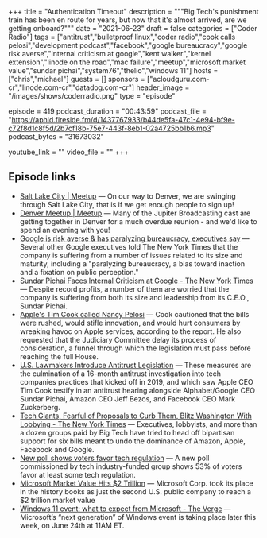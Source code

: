 +++
title = "Authentication Timeout"
description = """Big Tech's punishment train has been en route for years, but now that it's almost arrived, are we getting onboard?"""
date = "2021-06-23"
draft = false
categories = ["Coder Radio"]
tags = ["antitrust","bulletproof linux","coder radio","cook calls pelosi","development podcast","facebook","google bureaucracy","google risk averse","internal criticism at google","kent walker","kernel extension","linode on the road","mac failure","meetup","microsoft market value","sundar pichai","system76","thelio","windows 11"]
hosts = ["chris","michael"]
guests = []
sponsors = ["acloudguru.com-cr","linode.com-cr","datadog.com-cr"]
header_image = "/images/shows/coderradio.png"
type = "episode"

episode = 419
podcast_duration = "00:43:59"
podcast_file = "https://aphid.fireside.fm/d/1437767933/b44de5fa-47c1-4e94-bf9e-c72f8d1c8f5d/2b7cf18b-75e7-443f-8eb1-02a4725bb1b6.mp3"
podcast_bytes = "31673032"

youtube_link = ""
video_file = ""
+++

## Episode links

  * [Salt Lake City | Meetup](https://www.meetup.com/jupiterbroadcasting/events/278854904/ "Salt Lake City | Meetup") — On our way to Denver, we are swinging through Salt Lake City, that is if we get enough people to sign up!
  * [Denver Meetup | Meetup](https://www.meetup.com/jupiterbroadcasting/events/278855088/ "Denver Meetup | Meetup") — Many of the Jupiter Broadcasting cast are getting together in Denver for a much overdue reunion - and we'd like to spend an evening with you!
  * [Google is risk averse & has paralyzing bureaucracy, executives say](https://appleinsider.com/articles/21/06/21/google-is-risk-averse-has-paralyzing-bureaucracy-executives-say "Google is risk averse & has paralyzing bureaucracy, executives say") — Several other Google executives told The New York Times that the company is suffering from a number of issues related to its size and maturity, including a "paralyzing bureaucracy, a bias toward inaction and a fixation on public perception."
  * [Sundar Pichai Faces Internal Criticism at Google - The New York Times](https://www.nytimes.com/2021/06/21/technology/sundar-pichai-google.html "Sundar Pichai Faces Internal Criticism at Google - The New York Times") — Despite record profits, a number of them are worried that the company is suffering from both its size and leadership from its C.E.O., Sundar Pichai.
  * [Apple's Tim Cook called Nancy Pelosi](https://appleinsider.com/articles/21/06/22/apples-tim-cook-called-nancy-pelosi-others-to-warn-of-antitrust-legislation-pitfalls "Apple's Tim Cook called Nancy Pelosi") — Cook cautioned that the bills were rushed, would stifle innovation, and would hurt consumers by wreaking havoc on Apple services, according to the report. He also requested that the Judiciary Committee delay its process of consideration, a funnel through which the legislation must pass before reaching the full House. 
  * [U.S. Lawmakers Introduce Antitrust Legislation](https://www.macrumors.com/2021/06/11/us-lawmakers-tech-antitrust-legislation/ "U.S. Lawmakers Introduce Antitrust Legislation") — These measures are the culmination of a 16-month antitrust investigation into tech companies practices that kicked off in 2019, and which saw Apple CEO Tim Cook testify in an antitrust hearing alongside Alphabet/Google CEO Sundar Pichai, Amazon CEO Jeff Bezos, and Facebook CEO Mark Zuckerberg.
  * [Tech Giants, Fearful of Proposals to Curb Them, Blitz Washington With Lobbying - The New York Times](https://www.nytimes.com/2021/06/22/technology/amazon-apple-google-facebook-antitrust-bills.html "Tech Giants, Fearful of Proposals to Curb Them, Blitz Washington With Lobbying - The New York Times") — Executives, lobbyists, and more than a dozen groups paid by Big Tech have tried to head off bipartisan support for six bills meant to undo the dominance of Amazon, Apple, Facebook and Google.
  * [New poll shows voters favor tech regulation](https://www.cnbc.com/2021/06/23/new-poll-shows-voters-favor-tech-regulation-but-rank-it-low-priority.html "New poll shows voters favor tech regulation") — A new poll commissioned by tech industry-funded group shows 53% of voters favor at least some tech regulation. 
  * [Microsoft Market Value Hits $2 Trillion](https://www.bloomberg.com/news/articles/2021-06-22/microsoft-rallies-to-join-apple-in-exclusive-2-trillion-club "Microsoft Market Value Hits $2 Trillion") — Microsoft Corp. took its place in the history books as just the second U.S. public company to reach a $2 trillion market value
  * [Windows 11 event: what to expect from Microsoft - The Verge](https://www.theverge.com/2021/6/21/22543253/microsoft-windows-11-event-date-time-what-to-expect-rumors?scrolla=5eb6d68b7fedc32c19ef33b4 "Windows 11 event: what to expect from Microsoft - The Verge") — Microsoft’s “next generation” of Windows event is taking place later this week, on June 24th at 11AM ET. 

